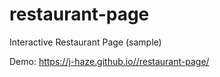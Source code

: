 # restaurant-page
Interactive Restaurant Page (sample)

Demo: https://j-haze.github.io//restaurant-page/
